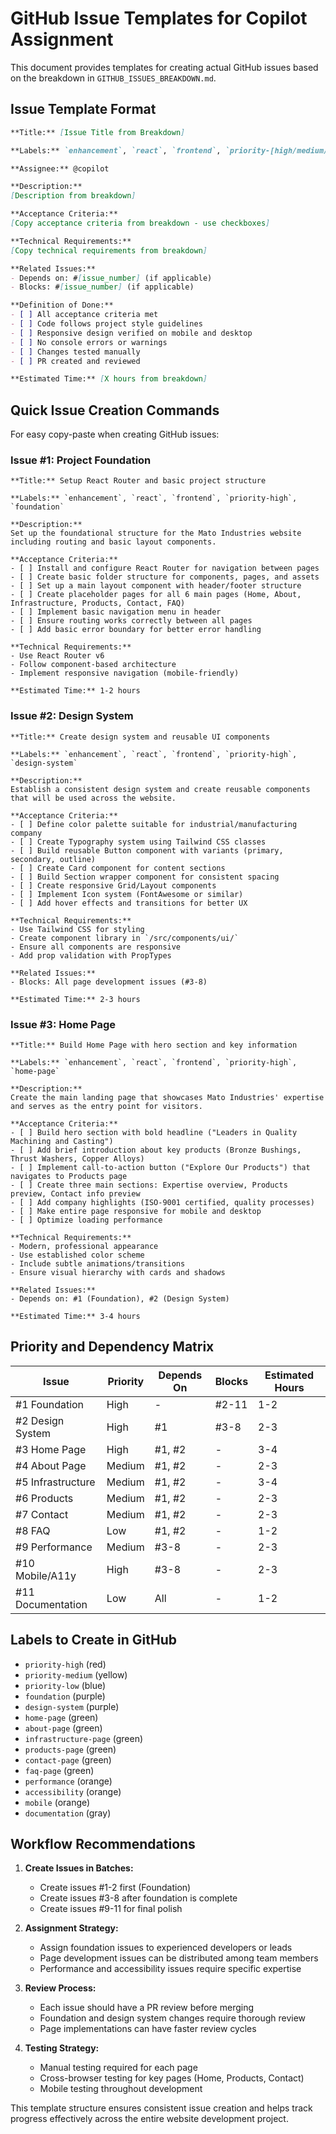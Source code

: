 # GitHub Issue Templates for Copilot Assignment

This document provides templates for creating actual GitHub issues based on the breakdown in `GITHUB_ISSUES_BREAKDOWN.md`.

## Issue Template Format

```markdown
**Title:** [Issue Title from Breakdown]

**Labels:** `enhancement`, `react`, `frontend`, `priority-[high/medium/low]`

**Assignee:** @copilot

**Description:**
[Description from breakdown]

**Acceptance Criteria:**
[Copy acceptance criteria from breakdown - use checkboxes]

**Technical Requirements:**
[Copy technical requirements from breakdown]

**Related Issues:**
- Depends on: #[issue_number] (if applicable)
- Blocks: #[issue_number] (if applicable)

**Definition of Done:**
- [ ] All acceptance criteria met
- [ ] Code follows project style guidelines  
- [ ] Responsive design verified on mobile and desktop
- [ ] No console errors or warnings
- [ ] Changes tested manually
- [ ] PR created and reviewed

**Estimated Time:** [X hours from breakdown]
```

## Quick Issue Creation Commands

For easy copy-paste when creating GitHub issues:

### Issue #1: Project Foundation
```
**Title:** Setup React Router and basic project structure

**Labels:** `enhancement`, `react`, `frontend`, `priority-high`, `foundation`

**Description:**
Set up the foundational structure for the Mato Industries website including routing and basic layout components.

**Acceptance Criteria:**
- [ ] Install and configure React Router for navigation between pages
- [ ] Create basic folder structure for components, pages, and assets
- [ ] Set up a main layout component with header/footer structure
- [ ] Create placeholder pages for all 6 main pages (Home, About, Infrastructure, Products, Contact, FAQ)
- [ ] Implement basic navigation menu in header
- [ ] Ensure routing works correctly between all pages
- [ ] Add basic error boundary for better error handling

**Technical Requirements:**
- Use React Router v6
- Follow component-based architecture
- Implement responsive navigation (mobile-friendly)

**Estimated Time:** 1-2 hours
```

### Issue #2: Design System
```
**Title:** Create design system and reusable UI components

**Labels:** `enhancement`, `react`, `frontend`, `priority-high`, `design-system`

**Description:**
Establish a consistent design system and create reusable components that will be used across the website.

**Acceptance Criteria:**
- [ ] Define color palette suitable for industrial/manufacturing company
- [ ] Create Typography system using Tailwind CSS classes
- [ ] Build reusable Button component with variants (primary, secondary, outline)
- [ ] Create Card component for content sections
- [ ] Build Section wrapper component for consistent spacing
- [ ] Create responsive Grid/Layout components
- [ ] Implement Icon system (FontAwesome or similar)
- [ ] Add hover effects and transitions for better UX

**Technical Requirements:**
- Use Tailwind CSS for styling
- Create component library in `/src/components/ui/`
- Ensure all components are responsive
- Add prop validation with PropTypes

**Related Issues:**
- Blocks: All page development issues (#3-8)

**Estimated Time:** 2-3 hours
```

### Issue #3: Home Page
```
**Title:** Build Home Page with hero section and key information

**Labels:** `enhancement`, `react`, `frontend`, `priority-high`, `home-page`

**Description:**
Create the main landing page that showcases Mato Industries' expertise and serves as the entry point for visitors.

**Acceptance Criteria:**
- [ ] Build hero section with bold headline ("Leaders in Quality Machining and Casting")
- [ ] Add brief introduction about key products (Bronze Bushings, Thrust Washers, Copper Alloys)
- [ ] Implement call-to-action button ("Explore Our Products") that navigates to Products page
- [ ] Create three main sections: Expertise overview, Products preview, Contact info preview
- [ ] Add company highlights (ISO-9001 certified, quality processes)
- [ ] Make entire page responsive for mobile and desktop
- [ ] Optimize loading performance

**Technical Requirements:**
- Modern, professional appearance
- Use established color scheme
- Include subtle animations/transitions
- Ensure visual hierarchy with cards and shadows

**Related Issues:**
- Depends on: #1 (Foundation), #2 (Design System)

**Estimated Time:** 3-4 hours
```

## Priority and Dependency Matrix

| Issue | Priority | Depends On | Blocks | Estimated Hours |
|-------|----------|------------|---------|-----------------|
| #1 Foundation | High | - | #2-11 | 1-2 |
| #2 Design System | High | #1 | #3-8 | 2-3 |
| #3 Home Page | High | #1, #2 | - | 3-4 |
| #4 About Page | Medium | #1, #2 | - | 2-3 |
| #5 Infrastructure | Medium | #1, #2 | - | 3-4 |
| #6 Products | Medium | #1, #2 | - | 2-3 |
| #7 Contact | Medium | #1, #2 | - | 2-3 |
| #8 FAQ | Low | #1, #2 | - | 1-2 |
| #9 Performance | Medium | #3-8 | - | 2-3 |
| #10 Mobile/A11y | High | #3-8 | - | 2-3 |
| #11 Documentation | Low | All | - | 1-2 |

## Labels to Create in GitHub

- `priority-high` (red)
- `priority-medium` (yellow)  
- `priority-low` (blue)
- `foundation` (purple)
- `design-system` (purple)
- `home-page` (green)
- `about-page` (green)
- `infrastructure-page` (green)
- `products-page` (green)
- `contact-page` (green)
- `faq-page` (green)
- `performance` (orange)
- `accessibility` (orange)
- `mobile` (orange)
- `documentation` (gray)

## Workflow Recommendations

1. **Create Issues in Batches:**
   - Create issues #1-2 first (Foundation)
   - Create issues #3-8 after foundation is complete
   - Create issues #9-11 for final polish

2. **Assignment Strategy:**
   - Assign foundation issues to experienced developers or leads
   - Page development issues can be distributed among team members
   - Performance and accessibility issues require specific expertise

3. **Review Process:**
   - Each issue should have a PR review before merging
   - Foundation and design system changes require thorough review
   - Page implementations can have faster review cycles

4. **Testing Strategy:**
   - Manual testing required for each page
   - Cross-browser testing for key pages (Home, Products, Contact)
   - Mobile testing throughout development

This template structure ensures consistent issue creation and helps track progress effectively across the entire website development project.
